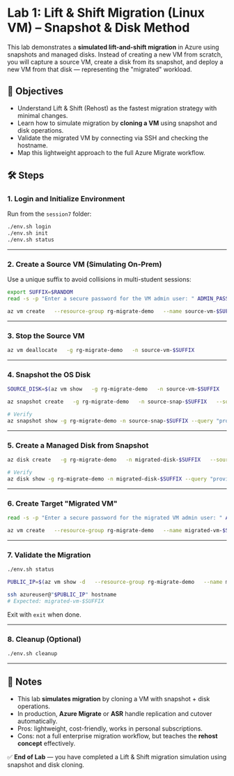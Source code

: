 # Lab 1: Lift & Shift Migration (Linux VM) – Snapshot & Disk Method

This lab demonstrates a **simulated lift-and-shift migration** in Azure using snapshots and managed disks. Instead of creating a new VM from scratch, you will capture a source VM, create a disk from its snapshot, and deploy a new VM from that disk — representing the "migrated" workload.

## 🎯 Objectives
- Understand Lift & Shift (Rehost) as the fastest migration strategy with minimal changes.  
- Learn how to simulate migration by **cloning a VM** using snapshot and disk operations.  
- Validate the migrated VM by connecting via SSH and checking the hostname.  
- Map this lightweight approach to the full Azure Migrate workflow.  

## 🛠️ Steps

### 1. Login and Initialize Environment
Run from the `session7` folder:

```bash
./env.sh login
./env.sh init
./env.sh status
```

---

### 2. Create a Source VM (Simulating On-Prem)

Use a unique suffix to avoid collisions in multi-student sessions:

```bash
export SUFFIX=$RANDOM
read -s -p "Enter a secure password for the VM admin user: " ADMIN_PASSWORD && echo

az vm create   --resource-group rg-migrate-demo   --name source-vm-$SUFFIX   --image Ubuntu2204   --size Standard_B1s   --admin-username azureuser   --admin-password "$ADMIN_PASSWORD"   --authentication-type password   --vnet-name vnet-migrate   --subnet subnet-migrate   --nsg nsg-migrate
```

---

### 3. Stop the Source VM

```bash
az vm deallocate   -g rg-migrate-demo   -n source-vm-$SUFFIX
```

---

### 4. Snapshot the OS Disk

```bash
SOURCE_DISK=$(az vm show   -g rg-migrate-demo   -n source-vm-$SUFFIX   --query "storageProfile.osDisk.managedDisk.id"   -o tsv)

az snapshot create   -g rg-migrate-demo   -n source-snap-$SUFFIX   --source "$SOURCE_DISK"

# Verify
az snapshot show -g rg-migrate-demo -n source-snap-$SUFFIX --query "provisioningState"
```

---

### 5. Create a Managed Disk from Snapshot

```bash
az disk create   -g rg-migrate-demo   -n migrated-disk-$SUFFIX   --source source-snap-$SUFFIX

# Verify
az disk show -g rg-migrate-demo -n migrated-disk-$SUFFIX --query "provisioningState"
```

---

### 6. Create Target "Migrated VM"

```bash
read -s -p "Enter a secure password for the migrated VM admin user: " ADMIN_PASSWORD && echo

az vm create   --resource-group rg-migrate-demo   --name migrated-vm-$SUFFIX   --attach-os-disk migrated-disk-$SUFFIX   --os-type Linux   --size Standard_B1s   --vnet-name vnet-migrate   --subnet subnet-migrate   --nsg nsg-migrate
```

---

### 7. Validate the Migration

```bash
./env.sh status

PUBLIC_IP=$(az vm show -d   --resource-group rg-migrate-demo   --name migrated-vm-$SUFFIX   --query publicIps   -o tsv)

ssh azureuser@"$PUBLIC_IP" hostname
# Expected: migrated-vm-$SUFFIX
```

Exit with `exit` when done.

---

### 8. Cleanup (Optional)

```bash
./env.sh cleanup
```

---

## 📘 Notes
- This lab **simulates migration** by cloning a VM with snapshot + disk operations.  
- In production, **Azure Migrate** or **ASR** handle replication and cutover automatically.  
- Pros: lightweight, cost-friendly, works in personal subscriptions.  
- Cons: not a full enterprise migration workflow, but teaches the **rehost concept** effectively.  

✅ **End of Lab** — you have completed a Lift & Shift migration simulation using snapshot and disk cloning.
